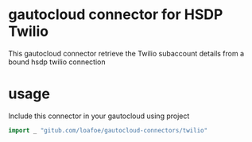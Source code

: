 # gautocloud connector for HSDP Twilio
This gautocloud connector retrieve the Twilio subaccount details from a bound hsdp twilio connection

# usage
Include this connector in your gautocloud using project

```go
import _ "gitub.com/loafoe/gautocloud-connectors/twilio"

```
